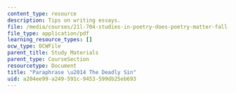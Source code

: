 ```yaml
---
content_type: resource
description: Tips on writing essays.
file: /media/courses/21l-704-studies-in-poetry-does-poetry-matter-fall-2002/a204ee99a249591c9453599db25eb693_Paraphpoems.pdf
file_type: application/pdf
learning_resource_types: []
ocw_type: OCWFile
parent_title: Study Materials
parent_type: CourseSection
resourcetype: Document
title: "Paraphrase \u2014 The Deadly Sin"
uid: a204ee99-a249-591c-9453-599db25eb693
---
```

